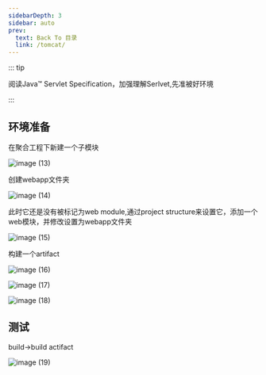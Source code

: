 ```yaml
---
sidebarDepth: 3
sidebar: auto
prev:
  text: Back To 目录
  link: /tomcat/
---
```




::: tip

阅读Java™ Servlet Specification，加强理解Serlvet,先准被好环境

:::

## 环境准备

在聚合工程下新建一个子模块

![image (13)](https://gitee.com/q10viking/PictureRepos/raw/master/images//202112042047091.jpg)

创建webapp文件夹

![image (14)](https://gitee.com/q10viking/PictureRepos/raw/master/images//202112042050301.jpg)

此时它还是没有被标记为web module,通过project structure来设置它，添加一个web模块，并修改设置为webapp文件夹

![image (15)](https://gitee.com/q10viking/PictureRepos/raw/master/images//202112042057911.jpg)

构建一个artifact

![image (16)](https://gitee.com/q10viking/PictureRepos/raw/master/images//202112042100122.jpg)

![image (17)](https://gitee.com/q10viking/PictureRepos/raw/master/images//202112042101188.jpg)

![image (18)](https://gitee.com/q10viking/PictureRepos/raw/master/images//202112042103887.jpg)



## 测试

build->build actifact

![image (19)](https://gitee.com/q10viking/PictureRepos/raw/master/images//202112042105997.jpg)


